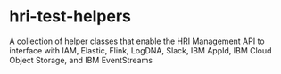 # hri-test-helpers
A collection of helper classes that enable the HRI Management API to interface with IAM, Elastic, Flink, LogDNA, Slack, IBM AppId, IBM Cloud Object Storage, and IBM EventStreams
